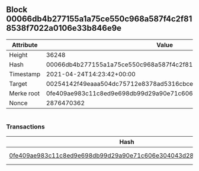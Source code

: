 ## Block 00066db4b277155a1a75ce550c968a587f4c2f818538f7022a0106e33b846e9e

Attribute | Value
--- | ---
Height | 36248
Hash | 00066db4b277155a1a75ce550c968a587f4c2f818538f7022a0106e33b846e9e
Timestamp | 2021-04-24T14:23:42+00:00
Target | 00254142f49eaaa504dc75712e8378ad5316cbcead634704b3734b6271167cc4
Merke root | 0fe409ae983c11c8ed9e698db99d29a90e71c606e304043d285604bbab48b5f5
Nonce | 2876470362

```

```

### Transactions

Hash | Amount
--- | ---
[0fe409ae983c11c8ed9e698db99d29a90e71c606e304043d285604bbab48b5f5](0fe409ae983c11c8ed9e698db99d29a90e71c606e304043d285604bbab48b5f5.md) | 10.00000000 SKEPTI 
